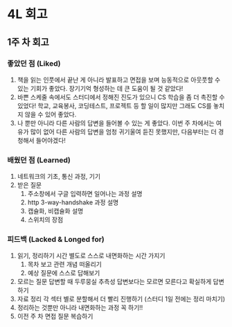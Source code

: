 # 4L 회고

## 1주 차 회고

### 좋았던 점 (Liked)

1. 책을 읽는 인풋에서 끝난 게 아니라 발표하고 면접을 보며 능동적으로 아웃풋할 수 있는 기회가 좋았다. 장기기억 형성하는 데 큰 도움이 될 것 같았다!
2. 바쁜 스케줄 속에서도 스터디에서 정해진 진도가 있으니 CS 학습을 좀 더 촉진할 수 있었다! 학교, 교육봉사, 코딩테스트, 프로젝트 등 할 일이 많지만 그래도 CS를 놓치지 않을 수 있어 좋았다. 
3. 나 뿐만 아니라 다른 사람의 답변을 들어볼 수 있는 게 좋았다. 이번 주 차에서는 여유가 많이 없어 다른 사람의 답변을 엄청 귀기울여 듣진 못했지만, 다음부터는 더 경청해서 들어야겠다!

### 배웠던 점 (Learned)

1. 네트워크의 기초, 통신 과정, 기기
2. 받은 질문
    1. 주소창에서 구글 입력하면 일어나는 과정 설명
    2. http 3-way-handshake 과정 설명
    3. 캡슐화, 비캡슐화 설명
    4. 스위치의 장점

### 피드백 (Lacked & Longed for)

1. 읽기, 정리하기 시간 별도로 스스로 내면화하는 시간 가지기
    1. 목차 보고 관련 개념 떠올리기
    2. 예상 질문에 스스로 답해보기 
2. 모르는 질문 답변할 때 두루뭉실 추측성 답변보다는 모르면 모른다고 확실하게 답변하기
3. 자료 정리 각 섹터 별로 분할해서 더 빨리 진행하기 (스터디 1일 전에는 정리 마치기)
4. 정리하는 것뿐만 아니라 내면화하는 과정 꼭 하기!!
5. 이전 주 차 면접 질문 복습하기